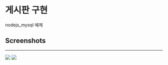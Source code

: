 <h1>게시판 구현</h1>
nodejs_mysql 예제

<h2>Screenshots</h2>
<hr>
<img src="https://user-images.githubusercontent.com/59409320/93724576-3a26f100-fbe3-11ea-9787-acd8752f09f0.PNG">
<img src="https://user-images.githubusercontent.com/59409320/93724580-40b56880-fbe3-11ea-837d-dceeca2dd846.PNG">
